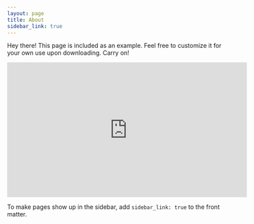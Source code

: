 ```yaml
---
layout: page
title: About
sidebar_link: true
---
```


<p class="message">
  Hey there! This page is included as an example. Feel free to customize it
  for your own use upon downloading. Carry on!
</p>

<iframe width="560" height="315" src="https://www.youtube-nocookie.com/embed/q4xKvHANqjk" frameborder="0" allow="accelerometer; autoplay; encrypted-media; gyroscope; picture-in-picture" allowfullscreen></iframe>

To make pages show up in the sidebar, add `sidebar_link: true` to the front
matter.